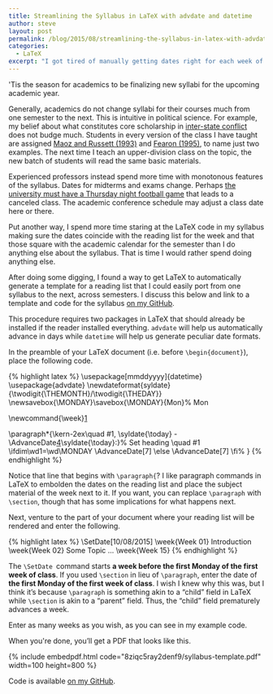 ```yaml
---
title: Streamlining the Syllabus in LaTeX with advdate and datetime
author: steve
layout: post
permalink: /blog/2015/08/streamlining-the-syllabus-in-latex-with-advdate-and-datetime/
categories:
  - LaTeX
excerpt: "I got tired of manually getting dates right for each week of the semester in the reading list section of the syllabus, so I found a way to make LaTeX do that."
---
```



'Tis the season for academics to be finalizing new syllabi for the upcoming academic year.

Generally, academics do not change syllabi for their courses much from one semester to the next. This is intuitive in political science. For example, my belief about what constitutes core scholarship in [inter-state conflict][1] does not budge much. Students in every version of the class I have taught are assigned [Maoz and Russett (1993)][2] and [Fearon (1995)][3], to name just two examples. The next time I teach an upper-division class on the topic, the new batch of students will read the same basic materials.

Experienced professors instead spend more time with monotonous features of the syllabus. Dates for midterms and exams change. Perhaps [the university must have a Thursday night football game][4] that leads to a canceled class. The academic conference schedule may adjust a class date here or there.

Put another way, I spend more time staring at the LaTeX code in my syllabus making sure the dates coincide with the reading list for the week and that those square with the academic calendar for the semester than I do anything else about the syllabus. That is time I would rather spend doing anything else.

After doing some digging, I found a way to get LaTeX to automatically generate a template for a reading list that I could easily port from one syllabus to the next, across semesters. I discuss this below and link to a template and code for the syllabus [on my GitHub][5].

This procedure requires two packages in LaTeX that should already be installed if the reader installed everything. `advdate` will help us automatically advance in days while `datetime` will help us generate peculiar date formats.

In the preamble of your LaTeX document (i.e. before `\begin{document}`), place the following code.

{% highlight latex %}
\usepackage[mmddyyyy]{datetime}
\usepackage{advdate}
\newdateformat{syldate}{\twodigit{\THEMONTH}/\twodigit{\THEDAY}}
\newsavebox{\MONDAY}\savebox{\MONDAY}{Mon}% Mon

\newcommand{\week}[1]

 \paragraph*{\kern-2ex\quad #1, \syldate{\today} - \AdvanceDate[4]\syldate{\today}:}% Set heading \quad #1
 \ifdim\wd1=\wd\MONDAY
 \AdvanceDate[7]
 \else
 \AdvanceDate[7]
 \fi%
}
{% endhighlight %}

Notice that line that begins with `\paragraph{`? I like paragraph commands in LaTeX to embolden the dates on the reading list and place the subject material of the week next to it. If you want, you can replace `\paragraph` with `\section`, though that has some implications for what happens next.

Next, venture to the part of your document where your reading list will be rendered and enter the following.

{% highlight latex %}
\SetDate[10/08/2015]
\week{Week 01} Introduction
\week{Week 02} Some Topic
...
\week{Week 15}
{% endhighlight %}

The `\SetDate `command starts **a week before the first Monday of the first week of class**. If you used `\section` in lieu of `\paragraph`, enter the date of **the first Monday of the first week of class**. I wish I knew why this was, but I think it&#8217;s because `\paragraph` is something akin to a &#8220;child&#8221; field in LaTeX while `\section` is akin to a &#8220;parent&#8221; field. Thus, the &#8220;child&#8221; field prematurely advances a week.

Enter as many weeks as you wish, as you can see in my example code.

When you're done, you&#8217;ll get a PDF that looks like this.

{% include embedpdf.html code="8ziqc5ray2denf9/syllabus-template.pdf" width=100 height=800 %}

Code is available [on my GitHub][5].

 [1]: http://svmiller.com/teaching/posc-3610-international-politics-in-crisis/
 [2]: http://www.jstor.org/stable/2938740?seq=1#page_scan_tab_contents
 [3]: http://www.jstor.org/stable/2706903
 [4]: http://www.seminoles.com/ViewArticle.dbml?DB_OEM_ID=32900&ATCLID=209569314
 [5]: https://github.com/svmiller/syllabus-template
